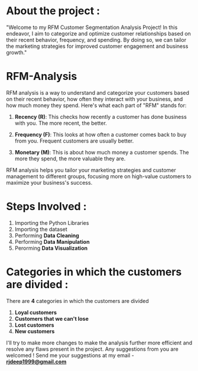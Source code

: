 # About the project :

"Welcome to my RFM Customer Segmentation Analysis Project! In this endeavor, I aim to categorize and optimize customer relationships based on their recent behavior, frequency, and spending. By doing so, we can tailor the marketing strategies for improved customer engagement and business growth."

# RFM-Analysis

RFM analysis is a way to understand and categorize your customers based on their recent behavior, how often they interact with your business, and how much money they spend. Here's what each part of "RFM" stands for:

1. **Recency (R)**: This checks how recently a customer has done business with you. The more recent, the better.

2. **Frequency (F)**: This looks at how often a customer comes back to buy from you. Frequent customers are usually better.

3. **Monetary (M)**: This is about how much money a customer spends. The more they spend, the more valuable they are.

RFM analysis helps you tailor your marketing strategies and customer management to different groups, focusing more on high-value customers to maximize your business's success.

# Steps Involved :

1. Importing the Python Libraries
2. Importing the dataset
3. Performing **Data Cleaning**
4. Performing **Data Manipulation**
5. Perorming **Data Visualization**

# Categories in which the customers are divided :

There are **4** categories in which the customers are divided
1. **Loyal customers**
2. **Customers that we can't lose**
3. **Lost customers**
4. **New customers**

I'll try to make more changes to make the analysis further more efficient and resolve any flaws present in the project. Any suggestions from you are welcomed !
Send me your suggestions at my email - **rjdeep1999@gmail.com**




